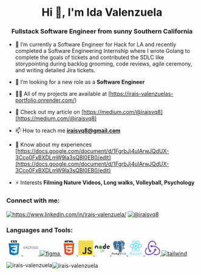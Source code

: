<h1 align="center">Hi 👋, I'm Ida Valenzuela</h1>
<h3 align="center">Fullstack Software Engineer from sunny Southern California</h3>

- 🔭 I’m currently a Software Engineer for Hack for LA and recently completed a Software Engineering Internship where I wrote Golang to complete the goals of tickets and contributed the SDLC like storypointing during backlog grooming, code reviews, agile ceremony, and writing detailed Jira tickets. 

- 🤝 I’m looking for a new role as a **Software Engineer**

- 👨‍💻 All of my projects are available at [https://irais-valenzuelas-portfolio.onrender.com/)

- 📝 Check out my article on [https://medium.com/@iraisvq8](https://medium.com/@iraisvq8)

- 📫 How to reach me **iraisvq8@gmail.com**

- 📄 Know about my experiences [https://docs.google.com/document/d/1FgrbJj4ulArwJQdUX-3Cco0FxBXDLmW9la3sQBl0EB0/edit](https://docs.google.com/document/d/1FgrbJj4ulArwJQdUX-3Cco0FxBXDLmW9la3sQBl0EB0/edit)

- ⚡ Interests **Filming Nature Videos, Long walks, Volleyball, Psychology**

<h3 align="left">Connect with me:</h3>
<p align="left">
<a href="https://linkedin.com/in/https://www.linkedin.com/in/irais-valenzuela/" target="blank"><img align="center" src="https://raw.githubusercontent.com/rahuldkjain/github-profile-readme-generator/master/src/images/icons/Social/linked-in-alt.svg" alt="https://www.linkedin.com/in/irais-valenzuela/" height="30" width="40" /></a>
<a href="https://medium.com/@iraisvq8" target="blank"><img align="center" src="https://raw.githubusercontent.com/rahuldkjain/github-profile-readme-generator/master/src/images/icons/Social/medium.svg" alt="@iraisvq8" height="30" width="40" /></a>
</p>

<h3 align="left">Languages and Tools:</h3>
<p align="left"> <a href="https://www.w3schools.com/css/" target="_blank" rel="noreferrer"> <img src="https://raw.githubusercontent.com/devicons/devicon/master/icons/css3/css3-original-wordmark.svg" alt="css3" width="40" height="40"/> </a> <a href="https://expressjs.com" target="_blank" rel="noreferrer"> <img src="https://raw.githubusercontent.com/devicons/devicon/master/icons/express/express-original-wordmark.svg" alt="express" width="40" height="40"/> </a> <a href="https://www.figma.com/" target="_blank" rel="noreferrer"> <img src="https://www.vectorlogo.zone/logos/figma/figma-icon.svg" alt="figma" width="40" height="40"/> </a> <a href="https://www.w3.org/html/" target="_blank" rel="noreferrer"> <img src="https://raw.githubusercontent.com/devicons/devicon/master/icons/html5/html5-original-wordmark.svg" alt="html5" width="40" height="40"/> </a> <a href="https://developer.mozilla.org/en-US/docs/Web/JavaScript" target="_blank" rel="noreferrer"> <img src="https://raw.githubusercontent.com/devicons/devicon/master/icons/javascript/javascript-original.svg" alt="javascript" width="40" height="40"/> </a> <a href="https://nodejs.org" target="_blank" rel="noreferrer"> <img src="https://raw.githubusercontent.com/devicons/devicon/master/icons/nodejs/nodejs-original-wordmark.svg" alt="nodejs" width="40" height="40"/> </a> <a href="https://www.postgresql.org" target="_blank" rel="noreferrer"> <img src="https://raw.githubusercontent.com/devicons/devicon/master/icons/postgresql/postgresql-original-wordmark.svg" alt="postgresql" width="40" height="40"/> </a> <a href="https://reactjs.org/" target="_blank" rel="noreferrer"> <img src="https://raw.githubusercontent.com/devicons/devicon/master/icons/react/react-original-wordmark.svg" alt="react" width="40" height="40"/> </a> <a href="https://redux.js.org" target="_blank" rel="noreferrer"> <img src="https://raw.githubusercontent.com/devicons/devicon/master/icons/redux/redux-original.svg" alt="redux" width="40" height="40"/> </a> <a href="https://tailwindcss.com/" target="_blank" rel="noreferrer"> <img src="https://www.vectorlogo.zone/logos/tailwindcss/tailwindcss-icon.svg" alt="tailwind" width="40" height="40"/> </a> </p>

<p><img align="left" src="https://github-readme-stats.vercel.app/api/top-langs?username=irais-valenzuela&show_icons=true&locale=en&layout=compact" alt="irais-valenzuela" /></p>


<p><img align="center" src="https://github-readme-streak-stats.herokuapp.com/?user=irais-valenzuela&" alt="irais-valenzuela" /></p>
